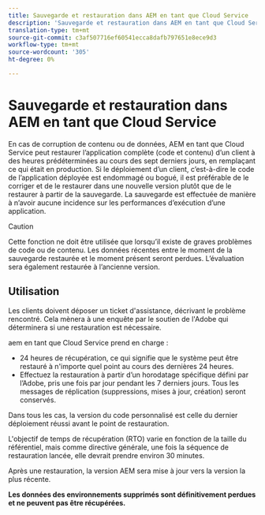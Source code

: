 ```yaml
---
title: Sauvegarde et restauration dans AEM en tant que Cloud Service
description: 'Sauvegarde et restauration dans AEM en tant que Cloud Service '
translation-type: tm+mt
source-git-commit: c3af507716ef60541ecca8dafb797651e8ece9d3
workflow-type: tm+mt
source-wordcount: '305'
ht-degree: 0%

---
```



# Sauvegarde et restauration dans AEM en tant que Cloud Service

En cas de corruption de contenu ou de données, AEM en tant que Cloud Service peut restaurer l’application complète (code et contenu) d’un client à des heures prédéterminées au cours des sept derniers jours, en remplaçant ce qui était en production.
Si le déploiement d’un client, c’est-à-dire le code de l’application déployée est endommagé ou bogué, il est préférable de le corriger et de le restaurer dans une nouvelle version plutôt que de le restaurer à partir de la sauvegarde. La sauvegarde est effectuée de manière à n’avoir aucune incidence sur les performances d’exécution d’une application.

>[!CAUTION]
>
>Cette fonction ne doit être utilisée que lorsqu’il existe de graves problèmes de code ou de contenu. Les données récentes entre le moment de la sauvegarde restaurée et le moment présent seront perdues. L’évaluation sera également restaurée à l’ancienne version.

## Utilisation

Les clients doivent déposer un ticket d&#39;assistance, décrivant le problème rencontré. Cela mènera à une enquête par le soutien de l&#39;Adobe qui déterminera si une restauration est nécessaire.

aem en tant que Cloud Service prend en charge :

* 24 heures de récupération, ce qui signifie que le système peut être restauré à n&#39;importe quel point au cours des dernières 24 heures.
* Effectuez la restauration à partir d’un horodatage spécifique défini par l’Adobe, pris une fois par jour pendant les 7 derniers jours.  Tous les messages de réplication (suppressions, mises à jour, création) seront conservés.

Dans tous les cas, la version du code personnalisé est celle du dernier déploiement réussi avant le point de restauration.

L&#39;objectif de temps de récupération (RTO) varie en fonction de la taille du référentiel, mais comme directive générale, une fois la séquence de restauration lancée, elle devrait prendre environ 30 minutes.

Après une restauration, la version AEM sera mise à jour vers la version la plus récente.

**Les données des environnements supprimés sont définitivement perdues et ne peuvent pas être récupérées.**
